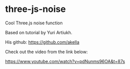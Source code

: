 # three-js-noise
Cool Three.js noise function

Based on tutorial by Yuri Artiukh.

His github: 
https://github.com/akella

Check out the video from the link below:

https://www.youtube.com/watch?v=pdNunms96OA&t=87s